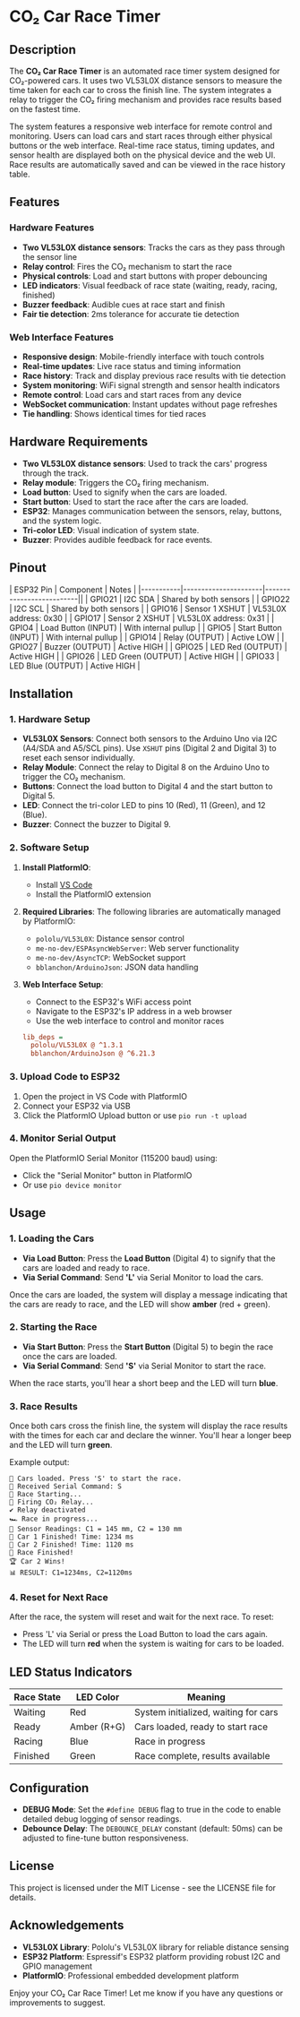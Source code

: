 # CO₂ Car Race Timer

## Description

The **CO₂ Car Race Timer** is an automated race timer system designed for CO₂-powered cars. It uses two VL53L0X distance sensors to measure the time taken for each car to cross the finish line. The system integrates a relay to trigger the CO₂ firing mechanism and provides race results based on the fastest time. 

The system features a responsive web interface for remote control and monitoring. Users can load cars and start races through either physical buttons or the web interface. Real-time race status, timing updates, and sensor health are displayed both on the physical device and the web UI. Race results are automatically saved and can be viewed in the race history table.

## Features

### Hardware Features
- **Two VL53L0X distance sensors**: Tracks the cars as they pass through the sensor line
- **Relay control**: Fires the CO₂ mechanism to start the race
- **Physical controls**: Load and start buttons with proper debouncing
- **LED indicators**: Visual feedback of race state (waiting, ready, racing, finished)
- **Buzzer feedback**: Audible cues at race start and finish
- **Fair tie detection**: 2ms tolerance for accurate tie detection

### Web Interface Features
- **Responsive design**: Mobile-friendly interface with touch controls
- **Real-time updates**: Live race status and timing information
- **Race history**: Track and display previous race results with tie detection
- **System monitoring**: WiFi signal strength and sensor health indicators
- **Remote control**: Load cars and start races from any device
- **WebSocket communication**: Instant updates without page refreshes
- **Tie handling**: Shows identical times for tied races

## Hardware Requirements

- **Two VL53L0X distance sensors**: Used to track the cars' progress through the track.
- **Relay module**: Triggers the CO₂ firing mechanism.
- **Load button**: Used to signify when the cars are loaded.
- **Start button**: Used to start the race after the cars are loaded.
- **ESP32**: Manages communication between the sensors, relay, buttons, and the system logic.
- **Tri-color LED**: Visual indication of system state.
- **Buzzer**: Provides audible feedback for race events.

## Pinout

| ESP32 Pin | Component            | Notes                    |
|-----------|----------------------|--------------------------||
| GPIO21    | I2C SDA              | Shared by both sensors   |
| GPIO22    | I2C SCL              | Shared by both sensors   |
| GPIO16    | Sensor 1 XSHUT       | VL53L0X address: 0x30   |
| GPIO17    | Sensor 2 XSHUT       | VL53L0X address: 0x31   |
| GPIO4     | Load Button (INPUT)  | With internal pullup    |
| GPIO5     | Start Button (INPUT) | With internal pullup    |
| GPIO14    | Relay (OUTPUT)       | Active LOW              |
| GPIO27    | Buzzer (OUTPUT)      | Active HIGH             |
| GPIO25    | LED Red (OUTPUT)     | Active HIGH             |
| GPIO26    | LED Green (OUTPUT)   | Active HIGH             |
| GPIO33    | LED Blue (OUTPUT)    | Active HIGH             |

## Installation

### 1. Hardware Setup

- **VL53L0X Sensors**: Connect both sensors to the Arduino Uno via I2C (A4/SDA and A5/SCL pins). Use `XSHUT` pins (Digital 2 and Digital 3) to reset each sensor individually.
- **Relay Module**: Connect the relay to Digital 8 on the Arduino Uno to trigger the CO₂ mechanism.
- **Buttons**: Connect the load button to Digital 4 and the start button to Digital 5.
- **LED**: Connect the tri-color LED to pins 10 (Red), 11 (Green), and 12 (Blue).
- **Buzzer**: Connect the buzzer to Digital 9.

### 2. Software Setup

1. **Install PlatformIO**: 
   - Install [VS Code](https://code.visualstudio.com/)
   - Install the PlatformIO extension

2. **Required Libraries**: The following libraries are automatically managed by PlatformIO:
   - `pololu/VL53L0X`: Distance sensor control
   - `me-no-dev/ESPAsyncWebServer`: Web server functionality
   - `me-no-dev/AsyncTCP`: WebSocket support
   - `bblanchon/ArduinoJson`: JSON data handling

3. **Web Interface Setup**:
   - Connect to the ESP32's WiFi access point
   - Navigate to the ESP32's IP address in a web browser
   - Use the web interface to control and monitor races
   ```ini
   lib_deps =
     pololu/VL53L0X @ ^1.3.1
     bblanchon/ArduinoJson @ ^6.21.3
   ```

### 3. Upload Code to ESP32

1. Open the project in VS Code with PlatformIO
2. Connect your ESP32 via USB
3. Click the PlatformIO Upload button or use `pio run -t upload`

### 4. Monitor Serial Output

Open the PlatformIO Serial Monitor (115200 baud) using:
- Click the "Serial Monitor" button in PlatformIO
- Or use `pio device monitor`

## Usage

### 1. **Loading the Cars**
- **Via Load Button**: Press the **Load Button** (Digital 4) to signify that the cars are loaded and ready to race.
- **Via Serial Command**: Send **'L'** via Serial Monitor to load the cars.

Once the cars are loaded, the system will display a message indicating that the cars are ready to race, and the LED will show **amber** (red + green).

### 2. **Starting the Race**
- **Via Start Button**: Press the **Start Button** (Digital 5) to begin the race once the cars are loaded.
- **Via Serial Command**: Send **'S'** via Serial Monitor to start the race.

When the race starts, you'll hear a short beep and the LED will turn **blue**.

### 3. **Race Results**
Once both cars cross the finish line, the system will display the race results with the times for each car and declare the winner. You'll hear a longer beep and the LED will turn **green**.

Example output:
```
🚦 Cars loaded. Press 'S' to start the race.
📩 Received Serial Command: S
🚦 Race Starting...
🔹 Firing CO₂ Relay...
✔ Relay deactivated
🏎 Race in progress...
📏 Sensor Readings: C1 = 145 mm, C2 = 130 mm
🏁 Car 1 Finished! Time: 1234 ms
🏁 Car 2 Finished! Time: 1120 ms
🎉 Race Finished!
🏆 Car 2 Wins!
📊 RESULT: C1=1234ms, C2=1120ms
```

### 4. **Reset for Next Race**

After the race, the system will reset and wait for the next race. To reset:
- Press 'L' via Serial or press the Load Button to load the cars again.
- The LED will turn **red** when the system is waiting for cars to be loaded.

## LED Status Indicators

| Race State | LED Color    | Meaning                                     |
|------------|--------------|---------------------------------------------|
| Waiting    | Red          | System initialized, waiting for cars         |
| Ready      | Amber (R+G)  | Cars loaded, ready to start race            |
| Racing     | Blue         | Race in progress                            |
| Finished   | Green        | Race complete, results available            |

## Configuration

- **DEBUG Mode**: Set the `#define DEBUG` flag to true in the code to enable detailed debug logging of sensor readings.
- **Debounce Delay**: The `DEBOUNCE_DELAY` constant (default: 50ms) can be adjusted to fine-tune button responsiveness.

## License

This project is licensed under the MIT License - see the LICENSE file for details.

## Acknowledgements

- **VL53L0X Library**: Pololu's VL53L0X library for reliable distance sensing
- **ESP32 Platform**: Espressif's ESP32 platform providing robust I2C and GPIO management
- **PlatformIO**: Professional embedded development platform

Enjoy your CO₂ Car Race Timer! Let me know if you have any questions or improvements to suggest.